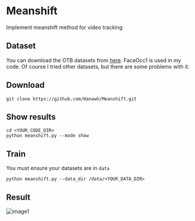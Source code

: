 # Meanshift
Implement meanshift method for video tracking
## Dataset
You can download the OTB datasets from [here](http://cvlab.hanyang.ac.kr/tracker_benchmark/datasets.html). FaceOcc1 is used in my code. Of course I tried other datasets, but there are some problems with it.
## Download
```
git clone https://github.com/Hanawh/Meanshift.git
```
## Show results
```
cd <YOUR_CODE_DIR>
python meanshift.py --mode show
```
## Train
You must ensure your datasets are in `data`
```
python meanshift.py --data_dir /data/<YOUR_DATA_DIR>
```

## Result
![image1](https://github.com/Hanawh/Meanshift/tree/master/result/FaceOcc1/00050.jpg)

